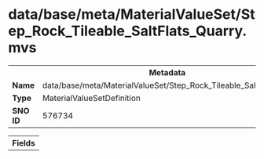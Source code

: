 <h1>data/base/meta/MaterialValueSet/Step_Rock_Tileable_SaltFlats_Quarry.mvs</h1><table><tr><th colspan="100%">Metadata</th></tr><tr><td><b>Name</b></td><td>data/base/meta/MaterialValueSet/Step_Rock_Tileable_SaltFlats_Quarry.mvs</td></tr><tr><td><b>Type</b></td><td>MaterialValueSetDefinition</td></tr><tr><td><b>SNO ID</b></td><td>576734</td></tr></table>

<table><tr><th colspan="100%">Fields</th></tr></table>

